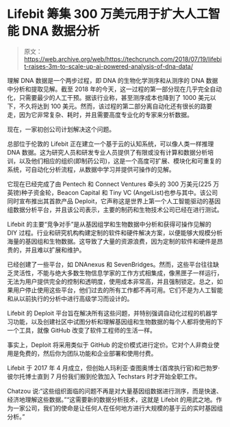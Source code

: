 # Lifebit 筹集 300 万美元用于扩大人工智能 DNA 数据分析 

> 原文：<https://web.archive.org/web/https://techcrunch.com/2018/07/19/lifebit-raises-3m-to-scale-up-ai-powered-analysis-of-dna-data/>

理解 DNA 数据是一个两步过程，即 DNA 的生物化学测序和从测序的 DNA 数据中分析和提取见解。截至 2018 年的今天，这一过程的第一部分现在几乎完全自动化，只需要最少的人工干预。据该行业称，甚至测序成本也降到了 1000 美元以下，不久将达到 100 美元。然而，该过程的第二部分离自动化还有很长的路要走，因为它非常复杂、耗时，并且需要高度专业化的专家来分析数据。

现在，一家初创公司计划解决这个问题。

总部位于伦敦的 Lifebit 正在建立一个基于云的认知系统，可以像人类一样推理 DNA 数据。这为研究人员和研发专业人员提供了有限或没有计算和数据分析培训，以及他们相应的组织(即制药公司)，这是一个高度可扩展、模块化和可重复的系统，可自动化分析流程，从数据中学习并提供可操作的见解。

它现在已经完成了由 Pentech 和 Connect Ventures 牵头的 300 万美元(225 万英镑)种子资金轮，Beacon Capital 和 Tiny VC (AngelList)也参与其中。该公司同时宣布推出其首款产品 Deploit，它声称这是世界上第一个人工智能驱动的基因组数据分析平台，并且该公司表示，主要的制药和生物技术公司已经在进行测试。

Lifebit 的主要“竞争对手”是从基因组学和生物数据中分析和获得可操作见解的 DIY 过程。行业和研究机构构建定制的软件和硬件解决方案，以便能够大规模分析海量的基因组和生物数据。这导致了大量的资源浪费，因为定制的软件和硬件是昂贵的，并且难以扩展和维护。

已经创建了一些平台，如 DNAnexus 和 SevenBridges。然而，这些平台往往缺乏灵活性，不能与绝大多数生物信息学家的工作方式相集成，像黑匣子一样运行，无法为用户提供完全的控制和透明度，使用成本非常高，并且强制锁定。总之，如果用户停止使用这些平台，他们过去的所有工作都不再可用。它们不是为人工智能和从以前执行的分析中进行高级学习而设计的。

Lifebit 的 Deploit 平台旨在解决所有这些问题，并特别强调自动化过程的机器学习功能，以及创建社区中试图分析和理解基因组和生物数据的每个人都将使用的下一个工具，就像 GitHub 改变了软件工程师的生活一样。

事实上，Deploit 将采用类似于 GitHub 的定价模式进行定价。它对个人非商业使用是免费的，然后你为团队功能和企业部署和使用付费。

Lifebit 于 2017 年 4 月成立，但创始人玛利亚·查图奥博士(首席执行官)和巴勃罗·彼尔托博士直到 7 月份我们搬到伦敦加入 Techstars 时才开始全职工作。

Chatzou 说:“这些组织面临的问题不再是对大量基因组数据进行测序，而是快速、经济地理解这些数据。”“这需要新的数据分析技术，这就是 Lifebit 的用武之地。作为一家公司，我们的使命是让任何人在任何地方进行大规模的基于云的实时基因组分析。”
